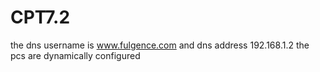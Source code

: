 # CPT7.2
the dns username is www.fulgence.com
and dns address 192.168.1.2
the pcs are dynamically configured
